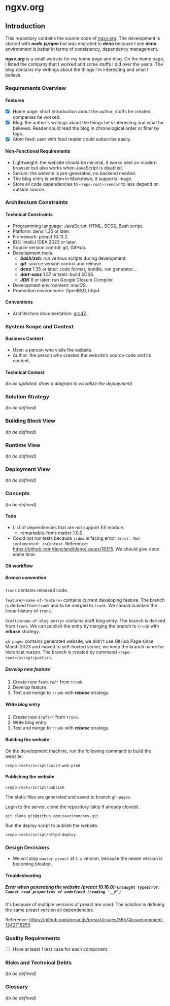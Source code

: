 # ngxv.org

## Introduction

This repository contains the source code of [ngxv.org](https://ngxv.org). The
development is started with _**node.js/npm**_ but was migrated to _**deno**_
because I see _**deno**_ environment is better in terms of consistency,
dependency management.

_**ngxv.org**_ is a small website for my home page and blog. On the home page, I
listed the company that I worked and some stuffs I did over the years. The blog
contains my writings about the things I'm interesting and what I believe.

### Requirements Overview

#### Features

- [x] Home page: short introduction about the author, stuffs he created,
      companies he worked.
- [x] Blog: the author's writings about the things he's interesting and what he
      believes. Reader could read the blog in chronological order or filter by
      tags.
- [x] Atom feed: user with feed reader could subscribe easily.

#### Non-Functional Requirements

- Lightweight: the website should be minimal, it works best on modern browser
  but also works when JavaScript is disabled.
- Secure: the website is pre-generated, no backend needed.
- The blog entry is written in Markdown, it supports image.
- Store all code dependencies to `<repo-root>/vendor` to less depend on outside
  source.

### Architecture Constraints

#### Technical Constraints

- Programming language: JavaScript, HTML, SCSS, Bash script.
- Platform: deno 1.35 or later.
- Framework: preact 10.13.2.
- IDE: IntelliJ IDEA 2023 or later.
- Source version control: git, GitHub.
- Development tools.
  - _**bash/zsh**_: run various scripts during development.
  - _**git**_: source version control and release.
  - _**deno**_ 1.35 or later: code format, bundle, run generator...
  - _**dart-sass**_ 1.57 or later: build SCSS.
  - _**JDK**_ 8 or later: run Google Closure Compiler.
- Development environment: macOS.
- Production environment: OpenBSD, httpd.

#### Conventions

- Architecture documentation: [arc42](https://arc42.org/).

### System Scope and Context

#### Business Context

- User: a person who visits the website.
- Author: the person who created the website's source code and its content.

#### Technical Context

_(to be updated: drow a diagram to visualize the deployment)_

### Solution Strategy

_(to be defined)_

### Building Block View

_(to be defined)_

### Runtime View

_(to be defined)_

### Deployment View

_(to be defined)_

### Concepts

_(to be defined)_

#### Todo

- List of dependencies that are not support ES module.
  - remarkable-front-matter 1.0.0.
- Could not run tests because `jsdom` is facing error:
  `Error: Not implemented: isContext`. Reference:
  <https://github.com/denoland/deno/issues/18315>. We should give deno some
  time.

#### Git workflow

##### Branch convention

`trunk` contains released code.

`feature/<name-of-feature>` contains current developing feature. The branch is
derived from `trunk` and to be merged to `trunk`. We should maintain the linear
history of `trunk`.

`draft/<name-of-blog-entry>` contains draft blog entry. The branch is derived
from `trunk`. We can publish the entry by merging the branch to `trunk` with
_**rebase**_ strategy.

`gh-pages` contains generated website, we didn't use GitHub Page since March
2023 and moved to self-hosted server, we keep the branch name for historical
reason. The branch is created by command `<repo-root>/script/publish`.

##### Develop new feature

1. Create new `feature/*` from `trunk`.
2. Develop feature.
3. Test and merge to `trunk` with _**rebase**_ strategy.

##### Write blog entry

1. Create new `draft/*` from `trunk`.
2. Write blog entry.
3. Test and merge to `trunk` with _**rebase**_ strategy.

#### Building the website

On the development machine, run the following command to build the website:

```
<repo-root>/script/build-web-prod
```

#### Publishing the website

```
<repo-root>/script/publish
```

The static files are generated and saved to branch `gh-pages`.

Login to the server, clone the repository (skip if already cloned).

```
git clone git@github.com:cavoirom/nxv.git
```

Run the deploy script to publish the website.

```
<repo-root>/script/httpd-deploy
```

### Design Decisions

- We will stop `wouter-preact` at `2.x` version, because the newer version is
  becoming bloated.

#### Troubleshooting

##### Error when generating the website (preact 10.16.0): `Uncaught TypeError: Cannot read properties of undefined (reading '__H')`

It's because of multiple versions of preact are used. The solution is defining
the same preact version all dependencies.

Reference:
<https://github.com/preactjs/preact/issues/3657#issuecomment-1242715259>

### Quality Requirements

- [ ] Have at least 1 test case for each component.

### Risks and Technical Debts

_(to be defined)_

### Glossary

_(to be defined)_
